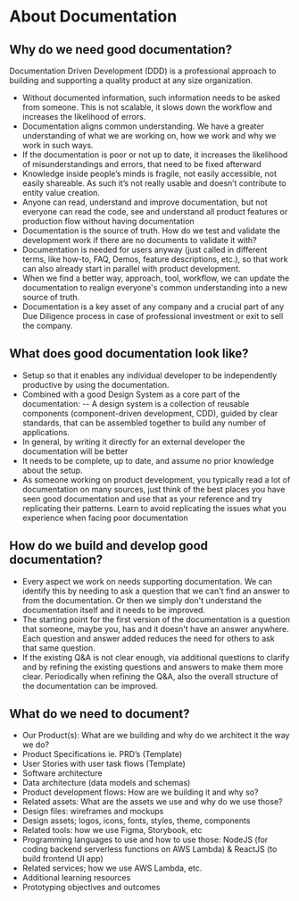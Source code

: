 # About Documentation

## Why do we need good documentation?

Documentation Driven Development (DDD) is a professional approach to building and supporting a quality product at any size organization.

- Without documented information, such information needs to be asked from someone. This is not scalable, it slows down the workflow and 
increases the likelihood of errors.
- Documentation aligns common understanding. We have a greater understanding of what we are working on, how we work and why we work in such ways.
- If the documentation is poor or not up to date, it increases the likelihood of misunderstandings and errors, that need to be fixed afterward
- Knowledge inside people’s minds is fragile, not easily accessible, not easily shareable. As such it’s not really usable and doesn’t 
contribute to entity value creation.
- Anyone can read, understand and improve documentation, but not everyone can read the code, see and understand all product 
features or production flow without having documentation
- Documentation is the source of truth. How do we test and validate the development work if there are no documents to validate it with?
- Documentation is needed for users anyway (just called in different terms, like how-to, FAQ, Demos, feature descriptions, etc.), so that 
work can also already start in parallel with product development.
- When we find a better way, approach, tool, workflow, we can update the documentation to realign everyone's common understanding into a new source of truth.
- Documentation is a key asset of any company and a crucial part of any Due Diligence process in case of professional investment or exit to sell the company.

## What does good documentation look like? 

- Setup so that it enables any individual developer to be independently productive by using the documentation.
- Combined with a good Design System as a core part of the documentation: 
-- A design system is a collection of reusable components (component-driven development, CDD), guided by clear standards, 
that can be assembled together to build any number of applications.
- In general, by writing it directly for an external developer the documentation will be better 
- It needs to be complete, up to date, and assume no prior knowledge about the setup.
- As someone working on product development, you typically read a lot of documentation on many sources, just think of the 
best places you have seen good documentation and use that as your reference and try replicating their patterns. 
Learn to avoid replicating the issues what you experience when facing poor documentation

## How do we build and develop good documentation?

- Every aspect we work on needs supporting documentation. We can identify this by needing to ask a question that we can't find an answer to from the documentation. 
Or then we simply don't understand the documentation itself and it needs to be improved.
- The starting point for the first version of the documentation is a question that someone, maybe you, has and it doesn't have an answer anywhere. 
Each question and answer added reduces the need for others to ask that same question. 
- If the existing Q&A is not clear enough, via additional questions to clarify and by refining the existing questions and answers to make them more clear.
Periodically when refining the Q&A, also the overall structure of the documentation can be improved.

## What do we need to document?
- Our Product(s): What are we building and why do we architect it the way we do?
- Product Specifications ie. PRD’s (Template)
- User Stories with user task flows (Template)
- Software architecture
- Data architecture (data models and schemas)
- Product development flows: How are we building it and why so?
- Related assets: What are the assets we use and why do we use those? 
- Design files: wireframes and mockups
- Design assets; logos, icons, fonts, styles, theme, components
- Related tools: how we use Figma, Storybook, etc
- Programming languages to use and how to use those: NodeJS (for coding backend serverless functions on AWS Lambda) & ReactJS (to build frontend UI app)
- Related services; how we use AWS Lambda, etc.
- Additional learning resources 
- Prototyping objectives and outcomes


